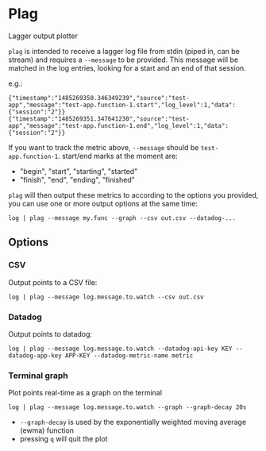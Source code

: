 # Plag

Lagger output plotter


`plag` is intended to receive a lagger log file from stdin (piped in, can be stream) and requires a `--message`
to be provided. This message will be matched in the log entries, looking for a start and an end of that session.

e.g.:

```
{"timestamp":"1485269350.346349239","source":"test-app","message":"test-app.function-1.start","log_level":1,"data":{"session":"2"}}
{"timestamp":"1485269351.347641230","source":"test-app","message":"test-app.function-1.end","log_level":1,"data":{"session":"2"}}
```

If you want to track the metric above, `--message` should be `test-app.function-1`.
start/end marks at the moment are:
* "begin", "start", "starting", "started"
* "finish", "end", "ending", "finished"

`plag` will then output these metrics to according to the options you provided,
you can use one or more output options at the same time:

```
log | plag --message my.func --graph --csv out.csv --datadog-...
```

## Options

### CSV

Output points to a CSV file:

```
log | plag --message log.message.to.watch --csv out.csv
```

### Datadog

Output points to datadog:

```
log | plag --message log.message.to.watch --datadog-api-key KEY --datadog-app-key APP-KEY --datadog-metric-name metric
```

### Terminal graph

Plot points real-time as a graph on the terminal

```
log | plag --message log.message.to.watch --graph --graph-decay 20s
```

* `--graph-decay` is used by the exponentially weighted moving average (ewma) function
* pressing `q` will quit the plot


